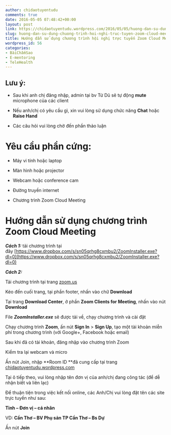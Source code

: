 ```yaml
---
author: chidaotuyentudu
comments: true
date: 2016-05-05 07:48:42+00:00
layout: post
link: https://chidaotuyentudu.wordpress.com/2016/05/05/huong-dan-su-dung-chuong-trinh-hoi-nghi-truc-tuyen-zoom-cloud-meeting/
slug: huong-dan-su-dung-chuong-trinh-hoi-nghi-truc-tuyen-zoom-cloud-meeting
title: Hướng dẫn sử dụng chương trình hội nghị trực tuyến Zoom Cloud Meeting
wordpress_id: 56
categories:
- BàiChấmSao
- E-mentoring
- TeleHealth
---
```


## Lưu ý:





	
  * Sau khi anh chị đăng nhập, admin tại bv Từ Dũ sẽ tự động **mute** microphone của các client

	
  * Nếu anh/chị có yêu cầu gì, xin vui lòng sử dụng chức năng **Chat** hoặc **Raise Hand**

	
  * Các câu hỏi vui lòng chờ đến phần thảo luận




# Yêu cầu phần cứng:





	
  * Máy vi tính hoặc laptop

	
  * Màn hình hoặc projector

	
  * Webcam hoặc conference cam

	
  * Đường truyền internet

	
  * Chương trình Zoom Cloud Meeting





# Hướng dẫn sử dụng chương trình Zoom Cloud Meeting


_**Cách 1:**_ tải chương trình tại đây [https://www.dropbox.com/s/sn05qrhg8cxmbu2/ZoomInstaller.exe?dl=0](https://www.dropbox.com/s/sn05qrhg8cxmbu2/ZoomInstaller.exe?dl=0)

_**Cách 2:**_

Tải chương trình tại trang [zoom.us](http://zoom.us)

Kéo đến cuối trang, tại phần footer, nhấn vào chữ **Download**

Tại trang **Download Center**, ở phần **Zoom Clients for Meeting**, nhấn vào nút **Download**

File **_ZoomInstaller.exe_** sẽ được tải về, chạy chương trình và cài đặt



Chạy chương trình **Zoom**, ấn nút **Sign In** > **Sign Up**, tạo một tài khoản miễn phí trong chương trình (với Google+, Facebook hoặc email)

Sau khi đã có tài khoản, đăng nhập vào chương trình Zoom

Kiểm tra lại webcam và micro

Ấn nút Join, nhập **Room ID **đã cung cấp tại trang [chidaotuyentudu.wordpress.com](http://chidaotuyentudu.wordpress.com)

Tại ô tiếp theo, vui lòng nhập tên đơn vị của anh/chị đang công tác (để dễ nhận biết và liên lạc)

Để thuận tiện trong việc kết nối online, các Anh/Chị vui lòng đặt tên các site trực tuyến như sau:

**Tỉnh – Đơn vị – cá nhân**

VD: **Cần Thơ – BV Phụ sản TP Cần Thơ – Bs Dự**



Ấn nút **Join**
